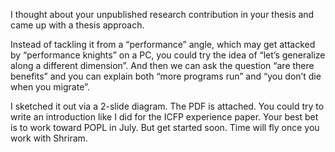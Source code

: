 


I thought about your unpublished research contribution in your thesis and came up with a thesis approach. 

Instead of tackling it from a “performance” angle, which may get attacked by
“performance knights” on a PC, you could try the idea of “let’s generalize
along a different dimension”.  And then we can ask the question “are there
benefits” and you can explain both “more programs run” and “you don’t die when
you migrate”.  

I sketched it out via a 2-slide diagram. The PDF is attached. You could try to
write an introduction like I did for the ICFP experience paper. Your best bet
is to work toward POPL in July. But get started soon. Time will fly once you
work with Shriram. 

